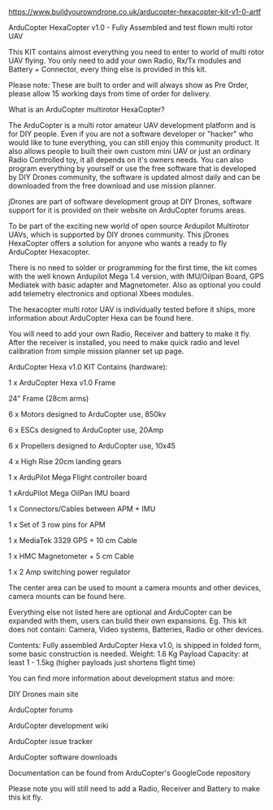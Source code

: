 https://www.buildyourowndrone.co.uk/arducopter-hexacopter-kit-v1-0-artf

ArduCopter HexaCopter v1.0 - Fully Assembled and test flown multi rotor UAV


This KIT contains almost everything you need to enter to world of multi rotor UAV flying. You only need to add your own Radio, Rx/Tx modules and Battery + Connector, every thing else is provided in this kit.

Please note: These are built to order and will always show as Pre Order, please allow 15 working days from time of order for delivery.

 

What is an ArduCopter multirotor HexaCopter?

The ArduCopter is a multi rotor amateur UAV development platform and is for DIY people. Even if you are not a software developer or "hacker" who would like to tune everything, you can still enjoy this community product. It also allows people to built their own custom mini UAV or just an ordinary Radio Controlled toy, it all depends on it's owners needs. You can also program everything by yourself or use the free software that is developed by DIY Drones community, the software is updated almost daily and can be downloaded from the free download and use mission planner.

jDrones are part of software development group at DIY Drones, software support for it is provided on their website on ArduCopter forums areas.

To be part of the exciting new world of open source Ardupilot Multirotor UAVs, which is supported by DIY drones community. This jDrones HexaCopter offers a solution for anyone who wants a ready to fly ArduCopter Hexacopter.

There is no need to solder or programming for the first time, the kit comes with the well known Ardupilot Mega 1.4 version, with IMU/Oilpan Board, GPS Mediatek with basic adapter and Magnetometer. Also as optional you could add telemetry electronics and optional Xbees modules.

The hexacopter multi rotor UAV is individually tested before it ships, more information about ArduCopter Hexa can be found here.

You will need to add your own Radio, Receiver and battery to make it fly. After the receiver is installed, you need to make quick radio and level calibration from simple mission planner set up page.

 

ArduCopter Hexa v1.0 KIT Contains (hardware):

1 x ArduCopter Hexa v1.0 Frame

24" Frame (28cm arms)

6 x Motors designed to ArduCopter use, 850kv

6 x ESCs designed to ArduCopter use, 20Amp

6 x Propellers designed to ArduCopter use, 10x45 

4 x High Rise 20cm landing gears

1 x ArduPilot Mega Flight controller board

1 xArduPilot Mega OilPan IMU board

1 x Connectors/Cables between APM + IMU

1 x Set of 3 row pins for APM

1 x MediaTek 3329 GPS + 10 cm Cable

1 x HMC Magnetometer + 5 cm Cable

1 x 2 Amp switching power regulator

The center area can be used to mount a camera mounts and other devices, camera mounts can be found here.

Everything else not listed here are optional and ArduCopter can be expanded with them, users can build their own expansions. Eg. This kit does not contain: Camera, Video systems, Batteries, Radio or other devices.

Contents: Fully assembled ArduCopter Hexa v1.0, is shipped in folded form, some basic construction is needed.
Weight: 1.6 Kg
Payload Capacity: at least 1 - 1.5kg (higher payloads just shortens flight time)

You can find more information about development status and more:

DIY Drones main site

ArduCopter forums

ArduCopter development wiki

ArduCopter issue tracker

ArduCopter software downloads

Documentation can be found from ArduCopter's GoogleCode repository

 

Please note you will still need to add a Radio, Receiver and Battery to make this kit fly.

